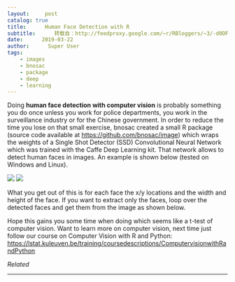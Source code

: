 ```yaml
---
layout:     post
catalog: true
title:      Human Face Detection with R
subtitle:      转载自：http://feedproxy.google.com/~r/RBloggers/~3/-d0DPkbvP1A/
date:      2019-03-22
author:      Super User
tags:
    - images
    - bnosac
    - package
    - deep
    - learning
---
```






Doing **human face detection with computer vision** is probably something you do once unless you work for police departments, you work in the surveillance industry or for the Chinese government. In order to reduce the time you lose on that small exercise, bnosac created a small R package (source code available at https://github.com/bnosac/image) which wraps the weights of a Single Shot Detector (SSD) Convolutional Neural Network which was trained with the Caffe Deep Learning kit. That network allows to detect human faces in images. An example is shown below (tested on Windows and Linux).

![](https://i2.wp.com/www.bnosac.be/images/bnosac/blog/libfacedetection-example.gif?w=450)
![](https://i2.wp.com/www.bnosac.be/images/bnosac/blog/libfacedetection-example.gif?w=450)


What you get out of this is for each face the x/y locations and the width and height of the face. If you want to extract only the faces, loop over the detected faces and get them from the image as shown below.

Hope this gains you some time when doing which seems like a t-test of computer vision. Want to learn more on computer vision, next time just follow our course on Computer Vision with R and Python: https://lstat.kuleuven.be/training/coursedescriptions/ComputervisionwithRandPython


*Related*








---
